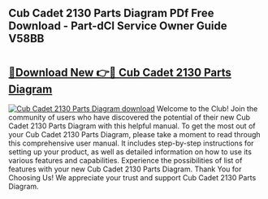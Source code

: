 ## Cub Cadet 2130 Parts Diagram PDf Free Download - Part-dCl Service Owner Guide V58BB

# <h2><a href="http://dfre5bu.blite.top/?on=Cub+Cadet+2130+Parts+Diagram">🔗Download New 👉🔴 Cub Cadet 2130 Parts Diagram</a></h2>

[![Cub Cadet 2130 Parts Diagram download](https://i.imgur.com/lujVjoI.png)](http://dfre5bu.blite.top/?on=Cub+Cadet+2130+Parts+Diagram)
Welcome to the Club! Join the community of users who have discovered the potential of their new Cub Cadet 2130 Parts Diagram with this helpful manual. To get the most out of your Cub Cadet 2130 Parts Diagram, please take a moment to read through this comprehensive user manual. It includes step-by-step instructions for setting up your product, as well as detailed information on how to use its various features and capabilities. Experience the possibilities of list of features with your new Cub Cadet 2130 Parts Diagram. Thank You for Choosing Us! We appreciate your trust and support Cub Cadet 2130 Parts Diagram.
